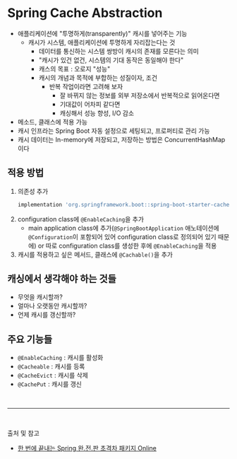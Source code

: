 # Spring Cache Abstraction

- 애플리케이션에 "투명하게(transparently)" 캐시를 넣어주는 기능
  - 캐시가 시스템, 애플리케이션에 투명하게 자리잡는다는 것
    - 데이터를 통신하는 시스템 쌍방이 캐시의 존재를 모른다는 의미
    - "캐시가 있건 없건, 시스템의 기대 동작은 동일해야 한다"
    - 캐스의 목표 : 오로지 "성능"
    - 캐시의 개념과 목적에 부합하는 성질이자, 조건
      - 반복 작업이라면 고려해 보자
        - 잘 바뀌지 않는 정보를 외부 저장소에서 반복적으로 읽어온다면
        - 기대값이 어차피 같다면
        - 캐싱해서 성능 향성, I/O 감소
- 메소드, 클래스에 적용 가능
- 캐시 인프라는 Spring Boot 자동 설정으로 세팅되고, 프로퍼티로 관리 가능
- 캐시 데이터는 In-memory에 저장되고, 저장하는 방법은 ConcurrentHashMap이다

## 적용 방법
1. 의존성 추가
   ```gradle
   implementation 'org.springframework.boot::spring-boot-starter-cache'
   ```
2. configuration class에 `@EnableCaching`을 추가
   - main application class에 추가(`@SpringBootApplication` 애노테이션에 `@Configuration`이 포함되어 있어 configuration class로 정의되어 있기 때문에) or 따로 configuration class를 생성한 후에 `@EnableCaching`을 적용
3. 캐시를 적용하고 싶은 메서드, 클래스에 `@Cachable()`을 추가

## 캐싱에서 생각해야 하는 것들
- 무엇을 캐시할까?
- 얼마나 오랫동안 캐시할까?
- 언제 캐시를 갱신할까?

## 주요 기능들
- `@EnableCaching` : 캐시를 활성화
- `@Cacheable` : 캐시를 등록
- `@CacheEvict` : 캐시를 삭제
- `@CachePut` : 캐시를 갱신

<br/>

---

<br/>

출처 및 참고
- [한 번에 끝내는 Spring 완.전.판 초격차 패키지 Online](https://fastcampus.co.kr/dev_online_spring)